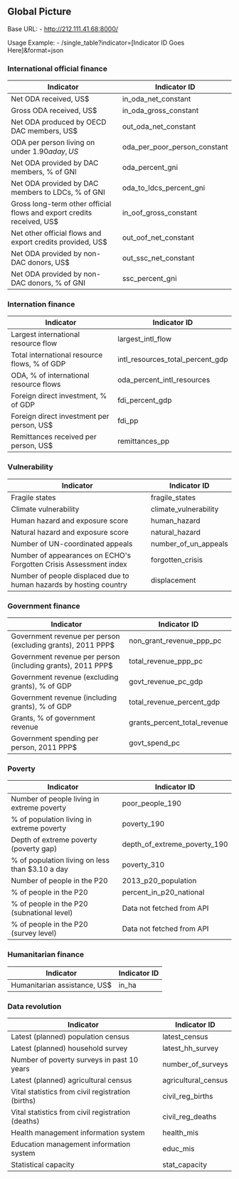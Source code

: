 ## Global Picture
Base URL: - http://212.111.41.68:8000/

Usage Example: - /single_table?indicator=[Indicator ID Goes Here]&format=json

### International official finance

|Indicator|Indicator ID|
|------------------|----------------------|
|Net ODA received, US$|in_oda_net_constant|
|Gross ODA received, US$|in_oda_gross_constant|
|Net ODA produced by OECD DAC members, US$|out_oda_net_constant|
|ODA per person living on under $1.90 a day, US$|oda_per_poor_person_constant|
|Net ODA provided by DAC members, % of GNI|oda_percent_gni|
|Net ODA provided by DAC members to LDCs, % of GNI|oda_to_ldcs_percent_gni|
|Gross long-term other official flows and export credits received, US$|in_oof_gross_constant|
|Net other official flows and export credits provided, US$|out_oof_net_constant|
|Net ODA provided by non-DAC donors, US$|out_ssc_net_constant|
|Net ODA provided by non-DAC donors, % of GNI|ssc_percent_gni|

### Internation finance

|Indicator|Indicator ID|
|------------------|----------------------|
|Largest international resource flow|largest_intl_flow|
|Total international resource flows, % of GDP|intl_resources_total_percent_gdp|
|ODA, % of international resource flows|oda_percent_intl_resources|
|Foreign direct investment, % of GDP|fdi_percent_gdp|
|Foreign direct investment per person, US$|fdi_pp|
|Remittances received per person, US$|remittances_pp|

### Vulnerability

|Indicator|Indicator ID|
|------------------|----------------------|
|Fragile states|fragile_states|
|Climate vulnerability|climate_vulnerability|
|Human hazard and exposure score|human_hazard|
|Natural hazard and exposure score|natural_hazard|
|Number of UN-coordinated appeals|number_of_un_appeals|
|Number of appearances on ECHO's Forgotten Crisis Assessment index|forgotten_crisis|
|Number of people displaced due to human hazards by hosting country|displacement|

### Government finance

|Indicator|Indicator ID|
|------------------|----------------------|
|Government revenue per person (excluding grants), 2011 PPP$|non_grant_revenue_ppp_pc|
|Government revenue per person (including grants), 2011 PPP$|total_revenue_ppp_pc|
|Government revenue (excluding grants), % of GDP|govt_revenue_pc_gdp|
|Government revenue (including grants), % of GDP|total_revenue_percent_gdp|
|Grants, % of government revenue|grants_percent_total_revenue|
|Government spending per person, 2011 PPP$|govt_spend_pc|

### Poverty

|Indicator|Indicator ID|
|------------------|----------------------|
|Number of people living in extreme poverty|poor_people_190|
|% of population living in extreme poverty|poverty_190|
|Depth of extreme poverty (poverty gap)|depth_of_extreme_poverty_190|
|% of population living on less than $3.10 a day|poverty_310|
|Number of people in the P20|2013_p20_population|
|% of people in the P20|percent_in_p20_national|
|% of people in the P20 (subnational level)|Data not fetched from API|
|% of people in the P20 (survey level)|Data not fetched from API|

### Humanitarian finance

|Indicator|Indicator ID|
|------------------|----------------------|
|Humanitarian assistance, US$|in_ha|

### Data revolution

|Indicator|Indicator ID|
|------------------|----------------------|
|Latest (planned) population census|latest_census|
|Latest (planned) household survey|latest_hh_survey|
|Number of poverty surveys in past 10 years|number_of_surveys|
|Latest (planned) agricultural census|agricultural_census|
|Vital statistics from civil registration (births)|civil_reg_births|
|Vital statistics from civil registration (deaths)|civil_reg_deaths|
|Health management information system|health_mis|
|Education management information system|educ_mis|
|Statistical capacity|stat_capacity|
